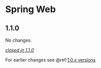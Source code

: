 # Spring Web

## 1.1.0

No changes.

[*closed in 1.1.0*](https://github.com/akka/alpakka/issues?q=is%3Aclosed+milestone%3A1.1.0+label%3Ap%3Aspring-web)

For earlier changes see @ref:[1.0.x versions](../1.0.x/spring-web.md)


